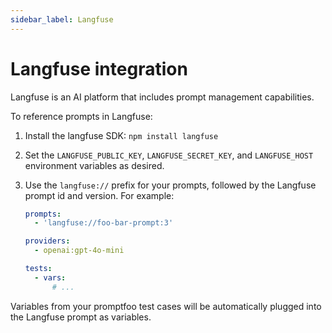 ```yaml
---
sidebar_label: Langfuse
---
```


# Langfuse integration

Langfuse is an AI platform that includes prompt management capabilities.

To reference prompts in Langfuse:

1. Install the langfuse SDK: `npm install langfuse`

2. Set the `LANGFUSE_PUBLIC_KEY`, `LANGFUSE_SECRET_KEY`, and `LANGFUSE_HOST` environment variables as desired.

3. Use the `langfuse://` prefix for your prompts, followed by the Langfuse prompt id and version. For example:

   ```yaml
   prompts:
     - 'langfuse://foo-bar-prompt:3'

   providers:
     - openai:gpt-4o-mini

   tests:
     - vars:
         # ...
   ```

Variables from your promptfoo test cases will be automatically plugged into the Langfuse prompt as variables.
